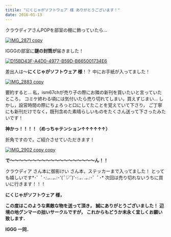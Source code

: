 ```yaml
---
titile: "にくじゃがソフトウェア 様 ありがとうございます！"
date: 2016-01-13
---
```


クラウディアさんPOPを部室の棚に飾っていたら…

[![IMG_2871 copy](//www.iggg.org/wp-content/uploads/2016/01/IMG_2871-copy-225x300.jpg)](//www.iggg.org/wp-content/uploads/2016/01/IMG_2871-copy.jpg)

IGGGの部室に**謎の封筒が**届きました！

[![D15BD43F-A4D0-4977-B59D-B665001734E6](//www.iggg.org/wp-content/uploads/2016/01/D15BD43F-A4D0-4977-B59D-B665001734E6-225x300.jpg)](//www.iggg.org/wp-content/uploads/2016/01/D15BD43F-A4D0-4977-B59D-B665001734E6.jpg)

差出人は〜**にくじゃがソフトウェア 様**！？
中にお手紙が入ってました！

[![IMG_2883 copy](//www.iggg.org/wp-content/uploads/2016/01/IMG_2883-copy-225x300.jpg)](//www.iggg.org/wp-content/uploads/2016/01/IMG_2883-copy.jpg)

要約すると… 私，ism67chが売り子の際にお隣の新刊を買いたいと言っていたところ， コミケ終わる頃には気付いたら売り切れてしまい，買えずじまい… しかし，設営時間の際にちょろっと口にしてたことを覚えていて下さり， ご丁寧にも新刊だけでなく，既刊含めた素晴らしいものをたくさん送って下さったみたいです！

**神かっ！！！！（めっちゃテンション↑↑↑↑↑↑）**

折角ですので，ご紹介させていただきます！

[![IMG_2902 copy copy](//www.iggg.org/wp-content/uploads/2016/01/IMG_2902-copy-copy-300x225.jpg)](//www.iggg.org/wp-content/uploads/2016/01/IMG_2902-copy-copy.jpg)

**で〜〜〜〜〜〜〜〜〜〜〜〜〜〜〜〜〜〜〜ん！！**

クラウディア さん本に御影けい さん本，ステッカーまで入ってました！ とっても嬉しいです*･゜ﾟ･*:.｡..｡.:*･'(*ﾟ▽ﾟ*)'･*:.｡. .｡.:*･゜ﾟ･* 次回は売り切れないうちに買いに行きます！！！

**にくじゃがソフトウェア 様，**

**この度はこのような素敵な物を送って頂き，**
**誠にありがとうございました！**
**辺境の地グンマーの拙いサークルですが，**
**これからもどうか末永く宜しくお願い致します．**

**IGGG 一同．**